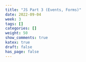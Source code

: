 ```yaml
---
title: "JS Part 3 (Events, Forms)"
date: 2022-09-04
week: 3
tags: []
categories: []
weight: 50
show_comments: true
katex: true
draft: false
has_page: false
---
```


<!--more-->
